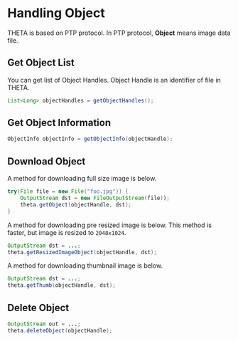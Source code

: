 # Handling Object

THETA is based on PTP protocol.
In PTP protocol, **Object** means image data file.

## Get Object List

You can get list of Object Handles.
Object Handle is an identifier of file in THETA.

```java
List<Long> objectHandles = getObjectHandles();
```

## Get Object Information

```java
ObjectInfo objectInfo = getObjectInfo(objectHandle);
```

## Download Object

A method for downloading full size image is below.

```java
try(File file = new File("foo.jpg")) {
    OutputStream dst = new FileOutputStream(file));
    theta.getObject(objectHandle, dst);
}
```

A method for downloading pre resized image is below.
This method is faster, but image is resized to `2048x1024`.

```java
OutputStream dst = ...;
theta.getResizedImageObject(objectHandle, dst);
```

A method for downloading thumbnail image is below.

```java
OutputStream dst = ...;
theta.getThumb(objectHandle, dst);
```

## Delete Object

```java
OutputStream out = ...;
theta.deleteObject(objectHandle);
```
